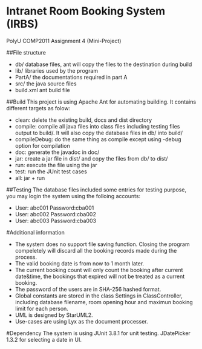 # Intranet Room Booking System (IRBS)
PolyU COMP2011 Assignment 4 (Mini-Project)

##File structure
 - db/  database files, ant will copy the files to the destination during build
 - lib/ libraries used by the program
 - PartA/ the documentations required in part A
 - src/ the java source files
 - build.xml ant build file

##Build
This project is using Apache Ant for automating building. It contains different targets as folow:
 - clean: delete the existing build, docs and dist directory
 - compile: compile all java files into class files including testing files output to build/. It will also copy the database files in db/ into build/
 - compileDebug: do the same thing as compile except using -debug option for compilation
 - doc: generate the javadoc in doc/
 - jar: create a jar file in dist/ and copy the files from db/ to dist/
 - run: execute the file using the jar
 - test: run the JUnit test cases
 - all: jar + run

##Testing
The database files included some entries for testing purpose, you may login the system using the folloing accounts:
 - User: abc001 Password:cba001
 - User: abc002 Password:cba002
 - User: abc003 Password:cba003

#Additional information
 * The system does no support file saving function. Closing the program compeletely will discard all the booking records made during the process.
 * The valid booking date is from now to 1 month later.
 * The current booking count will only count the booking after current date&time, the bookings that expired will not be treated as a current booking.
 * The password of the users are in SHA-256 hashed format.
 * Global constants are stored in the class Settings in ClassController, including database filename, room opening hour and maximun booking limit for each person.
 * UML is designed by StarUML2.
 * Use-cases are using Lyx as the document processer.

#Dependency
The system is using JUnit 3.8.1 for unit testing. JDatePicker 1.3.2 for selecting a date in UI.
